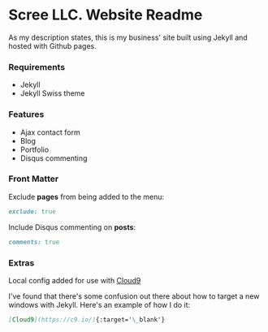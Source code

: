 # Scree LLC. Website Readme

As my description states, this is my business' site built using Jekyll and hosted with Github pages.

### Requirements
* Jekyll
* Jekyll Swiss theme

### Features
* Ajax contact form
* Blog
* Portfolio
* Disqus commenting


### Front Matter

Exclude **pages** from being added to the menu:

```ruby
exclude: true
```

Include Disqus commenting on **posts**:

```ruby
comments: true
```

### Extras

Local config added for use with [Cloud9](https://c9.io/)

I've found that there's some confusion out there about how to target a new windows with Jekyll. Here's an example of how I do it:

```markdown
[Cloud9](https://c9.io/){:target='\_blank'}
```